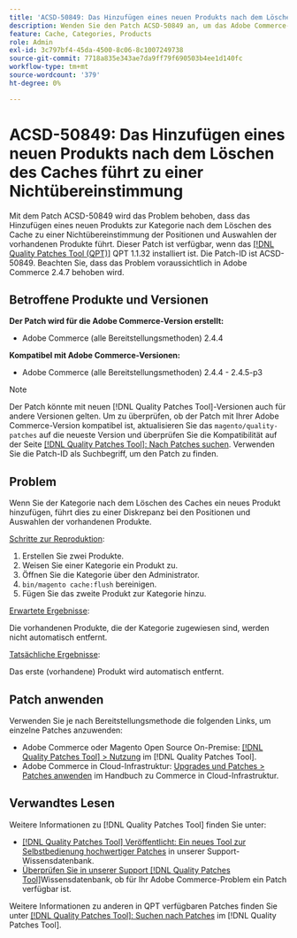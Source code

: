 ```yaml
---
title: 'ACSD-50849: Das Hinzufügen eines neuen Produkts nach dem Löschen des Caches führt zu einer Nichtübereinstimmung'
description: Wenden Sie den Patch ACSD-50849 an, um das Adobe Commerce-Problem zu beheben, bei dem das Hinzufügen eines neuen Produkts zur Kategorie nach dem Löschen des Caches zu einer Diskrepanz der Positionen und Auswahlen der vorhandenen Produkte führt.
feature: Cache, Categories, Products
role: Admin
exl-id: 3c797bf4-45da-4500-8c06-8c1007249738
source-git-commit: 7718a835e343ae7da9ff79f690503b4ee1d140fc
workflow-type: tm+mt
source-wordcount: '379'
ht-degree: 0%

---
```


# ACSD-50849: Das Hinzufügen eines neuen Produkts nach dem Löschen des Caches führt zu einer Nichtübereinstimmung

Mit dem Patch ACSD-50849 wird das Problem behoben, dass das Hinzufügen eines neuen Produkts zur Kategorie nach dem Löschen des Cache zu einer Nichtübereinstimmung der Positionen und Auswahlen der vorhandenen Produkte führt. Dieser Patch ist verfügbar, wenn das [[!DNL Quality Patches Tool (QPT)]](/help/announcements/adobe-commerce-announcements/magento-quality-patches-released-new-tool-to-self-serve-quality-patches.md) QPT 1.1.32 installiert ist. Die Patch-ID ist ACSD-50849. Beachten Sie, dass das Problem voraussichtlich in Adobe Commerce 2.4.7 behoben wird.

## Betroffene Produkte und Versionen

**Der Patch wird für die Adobe Commerce-Version erstellt:**

* Adobe Commerce (alle Bereitstellungsmethoden) 2.4.4

**Kompatibel mit Adobe Commerce-Versionen:**

* Adobe Commerce (alle Bereitstellungsmethoden) 2.4.4 - 2.4.5-p3

>[!NOTE]
>
>Der Patch könnte mit neuen [!DNL Quality Patches Tool]-Versionen auch für andere Versionen gelten. Um zu überprüfen, ob der Patch mit Ihrer Adobe Commerce-Version kompatibel ist, aktualisieren Sie das `magento/quality-patches` auf die neueste Version und überprüfen Sie die Kompatibilität auf der Seite [[!DNL Quality Patches Tool]: Nach Patches suchen](https://experienceleague.adobe.com/tools/commerce-quality-patches/index.html). Verwenden Sie die Patch-ID als Suchbegriff, um den Patch zu finden.

## Problem

Wenn Sie der Kategorie nach dem Löschen des Caches ein neues Produkt hinzufügen, führt dies zu einer Diskrepanz bei den Positionen und Auswahlen der vorhandenen Produkte.

<u>Schritte zur Reproduktion</u>:

1. Erstellen Sie zwei Produkte.
1. Weisen Sie einer Kategorie ein Produkt zu.
1. Öffnen Sie die Kategorie über den Administrator.
1. `bin/magento cache:flush` bereinigen.
1. Fügen Sie das zweite Produkt zur Kategorie hinzu.

<u>Erwartete Ergebnisse</u>:

Die vorhandenen Produkte, die der Kategorie zugewiesen sind, werden nicht automatisch entfernt.

<u>Tatsächliche Ergebnisse</u>:

Das erste (vorhandene) Produkt wird automatisch entfernt.

## Patch anwenden

Verwenden Sie je nach Bereitstellungsmethode die folgenden Links, um einzelne Patches anzuwenden:

* Adobe Commerce oder Magento Open Source On-Premise: [[!DNL Quality Patches Tool] > Nutzung](https://experienceleague.adobe.com/docs/commerce-operations/tools/quality-patches-tool/usage.html) im [!DNL Quality Patches Tool].
* Adobe Commerce in Cloud-Infrastruktur: [Upgrades und Patches > Patches anwenden](https://experienceleague.adobe.com/docs/commerce-cloud-service/user-guide/develop/upgrade/apply-patches.html) im Handbuch zu Commerce in Cloud-Infrastruktur.

## Verwandtes Lesen

Weitere Informationen zu [!DNL Quality Patches Tool] finden Sie unter:

* [[!DNL Quality Patches Tool] Veröffentlicht: Ein neues Tool zur Selbstbedienung hochwertiger Patches](/help/announcements/adobe-commerce-announcements/magento-quality-patches-released-new-tool-to-self-serve-quality-patches.md) in unserer Support-Wissensdatenbank.
* [Überprüfen Sie in unserer Support [!DNL Quality Patches Tool]](/help/support-tools/patches-available-in-qpt-tool/check-patch-for-magento-issue-with-magento-quality-patches.md)Wissensdatenbank, ob für Ihr Adobe Commerce-Problem ein Patch verfügbar ist.

Weitere Informationen zu anderen in QPT verfügbaren Patches finden Sie unter [[!DNL Quality Patches Tool]: Suchen nach Patches](https://experienceleague.adobe.com/tools/commerce-quality-patches/index.html) im [!DNL Quality Patches Tool].
